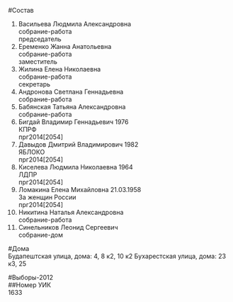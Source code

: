 #Состав  
1. Васильева Людмила Александровна  
    собрание-работа  
    председатель  
2. Еременко Жанна Анатольевна  
    собрание-работа  
    заместитель  
3. Жилина Елена Николаевна  
    собрание-работа  
    секретарь  
4. Андронова Светлана Геннадьевна  
    собрание-работа  
5. Бабянская Татьяна Александровна  
    собрание-работа  
6. Бигдай Владимир Геннадьевич 1976  
    КПРФ  
    прг2014[2054]  
7. Давыдов Дмитрий Владимирович 1982  
    ЯБЛОКО  
    прг2014[2054]  
8. Киселева Людмила Николаевна 1964  
    ЛДПР  
    прг2014[2054]  
9. Ломакина Елена Михайловна 21.03.1958  
    За женщин России  
    прг2014[2054]  
10. Никитина Наталья Александровна  
    собрание-работа  
11. Синельников Леонид Сергеевич  
    собрание-дом  
  
#Дома  
Будапештская улица, дома: 4, 8 к2, 10 к2 Бухарестская улица, дома: 23 к3, 25  
  
#Выборы-2012  
##Номер УИК  
1633  
